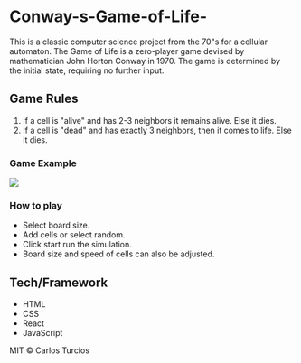 # Conway-s-Game-of-Life-
This is a classic computer science project from the 70"s for a cellular automaton. 
The Game of Life is a zero-player game devised by mathematician John Horton Conway in 1970. The game
is determined by the initial state, requiring no further input.


## Game Rules 

1.  If a cell is "alive" and has 2-3 neighbors it remains alive. Else it dies.
2. If a cell is "dead" and has exactly 3 neighbors, then it comes to life. Else it dies.

### Game Example
<img src="https://media.giphy.com/media/r0tJBF2WCIqaqMjFFZ/giphy.gif"/>

### How to play

-  Select board size.
-  Add cells or select random.
-  Click start run the simulation.
-  Board size and speed of cells can also be adjusted. 


## Tech/Framework

- HTML
- CSS
- React
- JavaScript 




MIT © Carlos Turcios
